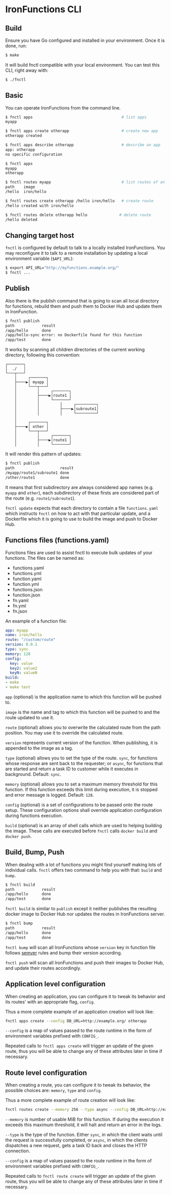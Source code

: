# IronFunctions CLI

## Build

Ensure you have Go configured and installed in your environment. Once it is
done, run:

```sh
$ make
```

It will build fnctl compatible with your local environment. You can test this
CLI, right away with:

```sh
$ ./fnctl
```

## Basic
You can operate IronFunctions from the command line.

```sh
$ fnctl apps                                       # list apps
myapp

$ fnctl apps create otherapp                       # create new app
otherapp created

$ fnctl apps describe otherapp                     # describe an app
app: otherapp
no specific configuration

$ fnctl apps
myapp
otherapp

$ fnctl routes myapp                               # list routes of an app
path	image
/hello	iron/hello

$ fnctl routes create otherapp /hello iron/hello   # create route
/hello created with iron/hello

$ fnctl routes delete otherapp hello              # delete route
/hello deleted
```

## Changing target host

`fnctl` is configured by default to talk to a locally installed IronFunctions.
You may reconfigure it to talk to a remote installation by updating a local
environment variable (`$API_URL`):
```sh
$ export API_URL="http://myfunctions.example.org/"
$ fnctl ...
```

## Publish

Also there is the publish command that is going to scan all local directory for
functions, rebuild them and push them to Docker Hub and update them in
IronFunction.

```sh
$ fnctl publish
path    	    result
/app/hello	    done
/app/hello-sync	error: no Dockerfile found for this function
/app/test	    done
```

It works by scanning all children directories of the current working directory,
following this convention:

<pre><code>┌───────┐
│  ./   │
└───┬───┘
    │     ┌───────┐
    ├────▶│ myapp │
    │     └───┬───┘
    │         │     ┌───────┐
    │         ├────▶│route1 │
    │         │     └───────┘
    │         │         │     ┌─────────┐
    │         │         ├────▶│subroute1│
    │         │         │     └─────────┘
    │
    │     ┌───────┐
    ├────▶│ other │
    │     └───┬───┘
    │         │     ┌───────┐
    │         ├────▶│route1 │
    │         │     └───────┘</code></pre>


It will render this pattern of updates:

```sh
$ fnctl publish
path    	            result
/myapp/route1/subroute1	done
/other/route1	        done
```

It means that first subdirectory are always considered app names (e.g. `myapp`
and `other`), each subdirectory of these firsts are considered part of the route
(e.g. `route1/subroute1`).

`fnctl update` expects that each directory to contain a file `functions.yaml`
which instructs `fnctl` on how to act with that particular update, and a
Dockerfile which it is going to use to build the image and push to Docker Hub.

## Functions files (functions.yaml)

Functions files are used to assist fnctl to execute bulk updates of your
functions. The files can be named as:

- functions.yaml
- functions.yml
- function.yaml
- function.yml
- functions.json
- function.json
- fn.yaml
- fn.yml
- fn.json

An example of a function file:
```yaml
app: myapp
name: iron/hello
route: "/custom/route"
version: 0.0.1
type: sync
memory: 128
config:
  key: value
  key2: value2
  keyN: valueN
build:
- make
- make test
```

`app` (optional) is the application name to which this function will be pushed
to.

`image` is the name and tag to which this function will be pushed to and the
route updated to use it.

`route` (optional) allows you to overwrite the calculated route from the path
position. You may use it to override the calculated route.

`version` represents current version of the function. When publishing, it is
appended to the image as a tag.

`type` (optional) allows you to set the type of the route. `sync`, for functions
whose response are sent back to the requester; or `async`, for functions that
are started and return a task ID to customer while it executes in background.
Default: `sync`.

`memory` (optional) allows you to set a maximum memory threshold for this
function. If this function exceeds this limit during execution, it is stopped
and error message is logged. Default: `128`.

`config` (optional) is a set of configurations to be passed onto the route
setup. These configuration options shall override application configuration
during functions execution.

`build` (optional) is an array of shell calls which are used to helping building
the image. These calls are executed before `fnctl` calls `docker build` and
`docker push`.

## Build, Bump, Push

When dealing with a lot of functions you might find yourself making lots of
individual calls. `fnctl` offers two command to help you with that: `build` and
`bump`.

```sh
$ fnctl build
path    	    result
/app/hello	    done
/app/test	    done
```

`fnctl build` is similar to `publish` except it neither publishes the resulting
docker image to Docker Hub nor updates the routes in IronFunctions server.

```sh
$ fnctl bump
path    	    result
/app/hello	    done
/app/test	    done
```

`fnctl bump` will scan all IronFunctions whose `version` key in function file
follows [semver](http://semver.org/) rules and bump their version according.

`fnctl push` will scan all IronFunctions and push their images to Docker Hub,
and update their routes accordingly.

## Application level configuration

When creating an application, you can configure it to tweak its behavior and its
routes' with an appropriate flag, `config`.

Thus a more complete example of an application creation will look like:
```sh
fnctl apps create --config DB_URL=http://example.org/ otherapp
```

`--config` is a map of values passed to the route runtime in the form of
environment variables prefixed with `CONFIG_`.

Repeated calls to `fnctl apps create` will trigger an update of the given
route, thus you will be able to change any of these attributes later in time
if necessary.

## Route level configuration

When creating a route, you can configure it to tweak its behavior, the possible
choices are: `memory`, `type` and `config`.

Thus a more complete example of route creation will look like:
```sh
fnctl routes create --memory 256 --type async --config DB_URL=http://example.org/ otherapp /hello iron/hello
```

`--memory` is number of usable MiB for this function. If during the execution it
exceeds this maximum threshold, it will halt and return an error in the logs.

`--type` is the type of the function. Either `sync`, in which the client waits
until the request is successfully completed, or `async`, in which the clients
dispatches a new request, gets a task ID back and closes the HTTP connection.

`--config` is a map of values passed to the route runtime in the form of
environment variables prefixed with `CONFIG_`.

Repeated calls to `fnctl route create` will trigger an update of the given
route, thus you will be able to change any of these attributes later in time
if necessary.
